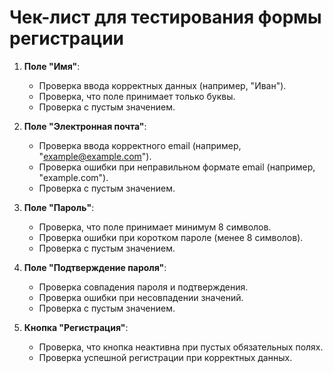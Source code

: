 # Чек-лист для тестирования формы регистрации

1. **Поле "Имя"**:
   - Проверка ввода корректных данных (например, "Иван").
   - Проверка, что поле принимает только буквы.
   - Проверка с пустым значением.

2. **Поле "Электронная почта"**:
   - Проверка ввода корректного email (например, "example@example.com").
   - Проверка ошибки при неправильном формате email (например, "example.com").
   - Проверка с пустым значением.

3. **Поле "Пароль"**:
   - Проверка, что поле принимает минимум 8 символов.
   - Проверка ошибки при коротком пароле (менее 8 символов).
   - Проверка с пустым значением.

4. **Поле "Подтверждение пароля"**:
   - Проверка совпадения пароля и подтверждения.
   - Проверка ошибки при несовпадении значений.
   - Проверка с пустым значением.

5. **Кнопка "Регистрация"**:
   - Проверка, что кнопка неактивна при пустых обязательных полях.
   - Проверка успешной регистрации при корректных данных.

